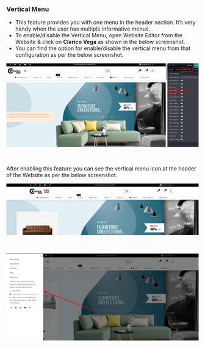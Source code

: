 
### Vertical Menu



* This feature provides you with one menu in the header section. It’s very handy when the user has multiple informative menus.
* To enable/disable the Vertical Menu, open Website Editor from the Website & click on **Clarico Vega** as shown in the below screenshot.
* You can find the option for enable/disable the vertical menu from that configuration as per the below screenshot.


![](./images/11-1.png)


 


After enabling this feature you can see the vertical menu icon at the header of the Website as per the below screenshot.


![](./images/11-2.png)


 


![](./images/11-3.png)



